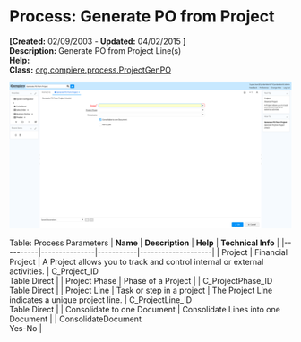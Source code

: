 # Process: Generate PO from Project 

**[Created:** 02/09/2003 - **Updated:** 04/02/2015 **]**  
**Description:** Generate PO from Project Line(s)  
**Help:**   
**Class:** [org.compiere.process.ProjectGenPO](https://jenkins.idempiere.org/job/iDempiere12Daily/ws/org.idempiere.javadoc/API/org/compiere/process/ProjectGenPO.html)

![](/img/docs/manual/GeneratePOfromProject-Process_iDempiere_v12.0.0.png)

Table: Process Parameters
| **Name** | **Description** | **Help** | **Technical Info** |
|----------|---------------|-----------|--------------------|
| Project | Financial Project | A Project allows you to track and control internal or external activities. | C_Project_ID<br/>Table Direct | 
| Project Phase | Phase of a Project |  | C_ProjectPhase_ID<br/>Table Direct | 
| Project Line | Task or step in a project | The Project Line indicates a unique project line. | C_ProjectLine_ID<br/>Table Direct | 
| Consolidate to one Document | Consolidate Lines into one Document |  | ConsolidateDocument<br/>Yes-No | 


